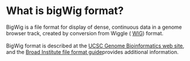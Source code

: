 # What is bigWig format?
<!-- pombase_categories: Data Submission and Formats -->

BigWig is a file format for display of dense, continuous data in a
genome browser track, created by conversion from Wiggle (
[WIG](/faq/what-wig-format)) format.\
\
BigWig format is described at the [UCSC Genome Bioinformatics web
site](http://genome.ucsc.edu/goldenPath/help/bigWig.html), and the
[Broad Institute file format
guide](http://www.broadinstitute.org/software/igv/bigwig)provides
additional information.

